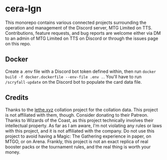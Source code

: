 # cera-lgn

This monorepo contains various connected projects surrounding the operation and management of the Discord server, MTG Limited on TTS.  
Contributions, feature requests, and bug reports are welcome either via DM to an admin of MTG Limited on TTS on Discord or through the issues page on this repo.

## Docker
Create a .env file with a Discord bot token defined within, then run ``docker build -f docker.dockerfile --env-file .env .``. You'll have to run ``/scryfall-update`` on the Discord bot to populate the card data file.


## Credits

Thanks to the [lethe.xyz](https://www.lethe.xyz/mtg/collation/index.html) collation project for the collation data. This project is not affiliated with them, though. Consider donating to their Patreon.  
Thanks to Wizards of the Coast, as this project technically involves their intellectual property. As far as I am aware, I'm not violating any rules or laws with this project, and it is not affiliated with the company. Do not use this project to avoid having a Magic: The Gathering experience in paper, on MTGO, or on Arena. Frankly, this project is not an exact replica of real booster packs or the tournament rules, and the real thing is worth your money.
